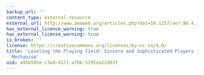 ```yaml
---
backup_url: ''
content_type: external-resource
external_url: http://www.aeaweb.org/articles.php?doi=10.1257/aer.98.4.1636
has_external_licence_warning: true
has_external_license_warning: true
is_broken: ''
license: https://creativecommons.org/licenses/by-nc-sa/4.0/
title: 'Leveling the Playing Field: Sincere and Sophisticated Players in the Boston
  Mechanism'
uid: a95b5d5e-c3a9-4171-af6b-5295ea22d93f
---
```

